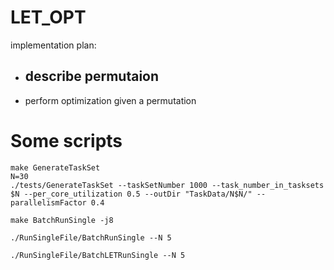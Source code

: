 # LET_OPT
implementation plan:
- describe permutaion
    - 
- perform optimization given a permutation


# Some scripts
```
make GenerateTaskSet
N=30
./tests/GenerateTaskSet --taskSetNumber 1000 --task_number_in_tasksets $N --per_core_utilization 0.5 --outDir "TaskData/N$N/" --parallelismFactor 0.4

make BatchRunSingle -j8

./RunSingleFile/BatchRunSingle --N 5

./RunSingleFile/BatchLETRunSingle --N 5
```